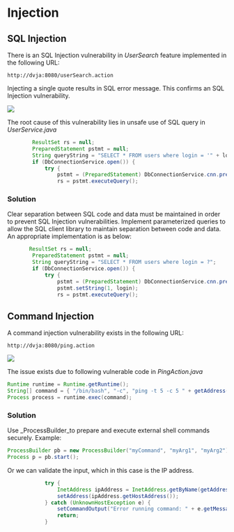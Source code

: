 # Injection

## SQL Injection

There is an SQL Injection vulnerability in _UserSearch_ feature implemented in the following URL:

```
http://dvja:8080/userSearch.action
```

Injecting a single quote results in SQL error message. This confirms an SQL Injection vulnerability.

![](/assets/sqli.png)

The root cause of this vulnerability lies in unsafe use of SQL query in _UserService.java_

```java
        ResultSet rs = null;
        PreparedStatement pstmt = null;
        String queryString = "SELECT * FROM users where login = '" + login + "'";
        if (DbConnectionService.open()) {
            try {
                pstmt = (PreparedStatement) DbConnectionService.cnn.prepareStatement(queryString);
                rs = pstmt.executeQuery();
```

### Solution

Clear separation between SQL code and data must be maintained in order to prevent SQL Injection vulnerabilities.
Implement parameterized queries to allow the SQL client library to maintain separation between code and data. An
appropriate implementation is as below:

```java
       ResultSet rs = null;
        PreparedStatement pstmt = null;
        String queryString = "SELECT * FROM users where login = ?";
        if (DbConnectionService.open()) {
            try {
                pstmt = (PreparedStatement) DbConnectionService.cnn.prepareStatement(queryString);
                pstmt.setString(1, login);
                rs = pstmt.executeQuery();
```

## Command Injection

A command injection vulnerability exists in the following URL:

```
http://dvja:8080/ping.action
```

![](/assets/cmdi.png)

The issue exists due to following vulnerable code in _PingAction.java_

```java
Runtime runtime = Runtime.getRuntime();
String[] command = { "/bin/bash", "-c", "ping -t 5 -c 5 " + getAddress() };
Process process = runtime.exec(command);
```

### Solution

Use _ProcessBuilder_to prepare and execute external shell commands securely. Example:

```java
ProcessBuilder pb = new ProcessBuilder("myCommand", "myArg1", "myArg2");
Process p = pb.start();
```
Or we can validate the input, which in this case is the IP address.

```java
            try {
                InetAddress ipAddress = InetAddress.getByName(getAddress());
                setAddress(ipAddress.getHostAddress());
            } catch (UnknownHostException e) {
                setCommandOutput("Error running command: " + e.getMessage());
                return;
            }
```

